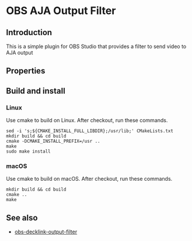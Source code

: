 # OBS AJA Output Filter

## Introduction

This is a simple plugin for OBS Studio that provides a filter to send video to AJA output

## Properties

## Build and install
### Linux
Use cmake to build on Linux. After checkout, run these commands.
```
sed -i 's;${CMAKE_INSTALL_FULL_LIBDIR};/usr/lib;' CMakeLists.txt
mkdir build && cd build
cmake -DCMAKE_INSTALL_PREFIX=/usr ..
make
sudo make install
```

### macOS
Use cmake to build on macOS. After checkout, run these commands.
```
mkdir build && cd build
cmake ..
make
```

## See also
- [obs-decklink-output-filter](https://github.com/cg2121/obs-decklink-output-filter)
